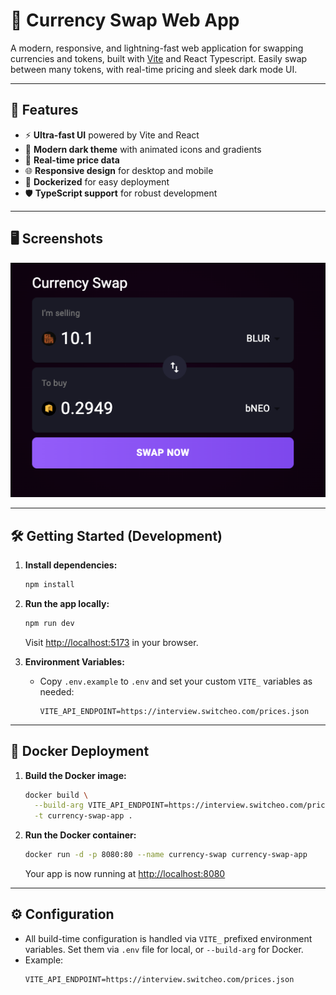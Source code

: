 # 💱 Currency Swap Web App

A modern, responsive, and lightning-fast web application for swapping currencies and tokens, built with [Vite](https://vitejs.dev/) and React Typescript.
Easily swap between many tokens, with real-time pricing and sleek dark mode UI.

---

## 🚀 Features

-   ⚡️ **Ultra-fast UI** powered by Vite and React
-   💎 **Modern dark theme** with animated icons and gradients
-   💱 **Real-time price data**
-   🌐 **Responsive design** for desktop and mobile
-   🏦 **Dockerized** for easy deployment
-   🛡️ **TypeScript support** for robust development

---

## 🖥️ Screenshots

![Currency Swap UI](./src/assets/ui.png)

---

## 🛠️ Getting Started (Development)

1. **Install dependencies:**

    ```bash
    npm install
    ```

2. **Run the app locally:**

    ```bash
    npm run dev
    ```

    Visit [http://localhost:5173](http://localhost:5173) in your browser.

3. **Environment Variables:**
    - Copy `.env.example` to `.env` and set your custom `VITE_` variables as needed:
        ```
        VITE_API_ENDPOINT=https://interview.switcheo.com/prices.json
        ```

---

## 🐳 Docker Deployment

1. **Build the Docker image:**

    ```bash
    docker build \
      --build-arg VITE_API_ENDPOINT=https://interview.switcheo.com/prices.json \
      -t currency-swap-app .
    ```

2. **Run the Docker container:**

    ```bash
    docker run -d -p 8080:80 --name currency-swap currency-swap-app
    ```

    Your app is now running at [http://localhost:8080](http://localhost:8080)

---

## ⚙️ Configuration

-   All build-time configuration is handled via `VITE_` prefixed environment variables.
    Set them via `.env` file for local, or `--build-arg` for Docker.
-   Example:
    ```
    VITE_API_ENDPOINT=https://interview.switcheo.com/prices.json
    ```
